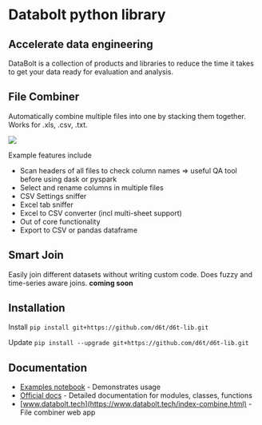 # Databolt python library

## Accelerate data engineering

DataBolt is a collection of products and libraries to reduce the time it takes to get your data ready for evaluation and analysis.

## File Combiner

Automatically combine multiple files into one by stacking them together. Works for .xls, .csv, .txt.

![](https://www.databolt.tech/images/combiner-landing-small.png)

Example features include

* Scan headers of all files to check column names => useful QA tool before using dask or pyspark
* Select and rename columns in multiple files
* CSV Settings sniffer
* Excel tab sniffer
* Excel to CSV converter (incl multi-sheet support)
* Out of core functionality
* Export to CSV or pandas dataframe

## Smart Join

Easily join different datasets without writing custom code. Does fuzzy and time-series aware joins.
__coming soon__

## Installation

Install `pip install git+https://github.com/d6t/d6t-lib.git`

Update `pip install --upgrade git+https://github.com/d6t/d6t-lib.git`

## Documentation

*  [Examples notebook](https://github.com/d6t/d6t-lib/blob/master/examples.ipynb) - Demonstrates usage
*  [Official docs](http://d6t.readthedocs.io/en/latest/d6t.stack.html) - Detailed documentation for modules, classes, functions
*  [www.databolt.tech](https://www.databolt.tech/index-combine.html) - File combiner web app
